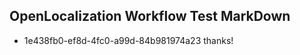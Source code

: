 ## OpenLocalization Workflow Test MarkDown
* 1e438fb0-ef8d-4fc0-a99d-84b981974a23 thanks!

<!--HONumber=Aug16_HO1-->


